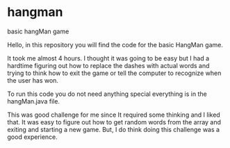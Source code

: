 # hangman
basic hangMan game 

Hello, in this repository you will find the code for the basic HangMan game.

It took me almost 4 hours. I thought it was going to be easy but I had a hardtime figuring out how to replace the dashes with actual words and
trying to think how to exit the game or tell the computer to recognize when the user has won. 

To run this code you do not need anything special everything is in the hangMan.java file. 

This was good challenge for me since It required some thinking and I liked that. It was easy to figure out how to get random words from the array and exiting and starting
a new game. But, I do think doing this challenge was a good experience. 
